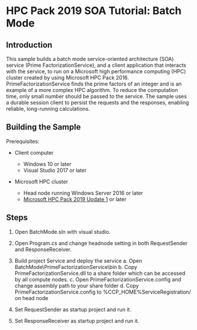 # HPC Pack 2019 SOA Tutorial: Batch Mode

## Introduction

This sample builds a batch mode service-oriented architecture (SOA) service (Prime FactorizationService), and a client application that interacts with the service, to run on a Microsoft high performance computing (HPC) cluster created by using Microsoft HPC Pack 2016. PrimeFactorizationService finds the prime factors of an integer and is an example of a more complex HPC algorithm.  To reduce the computation time, only small number should be passed to the service. The sample uses a durable session client to persist the requests and the responses, enabling reliable, long-running calculations.

## Building the Sample

Prerequisites:

- Client computer
  - Windows 10 or later
  - Visual Studio 2017 or later  

- Microsoft HPC cluster 
  - Head node running Windows Server 2016 or later
  - [Microsoft HPC Pack 2019 Update 1](https://www.microsoft.com/en-us/download/details.aspx?id=56360) or later

## Steps

1. Open BatchMode.sln with visual studio.

2. Open Program.cs and change headnode setting in both RequestSender and ResponseReceiver.

3. Build project Service and deploy the service
    a. Open BatchMode\PrimeFactorizationService\bin
    b. Copy PrimeFactorizationService.dll to a share folder which can be accessed by all compute nodes.
    c. Open PrimeFactorizationService.config and change assembly path to your share folder
    d. Copy PrimeFactorizationService.config to %CCP_HOME%ServiceRegistration/ on head node

4. Set RequestSender as startup project and run it.

5. Set ResponseReceiver as startup project and run it.